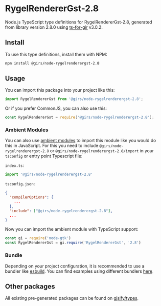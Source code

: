 
# RygelRendererGst-2.8

Node.js TypeScript type definitions for RygelRendererGst-2.8, generated from library version 2.8.0 using [ts-for-gir](https://github.com/gjsify/ts-for-gir) v3.0.2.


## Install

To use this type definitions, install them with NPM:
```bash
npm install @girs/node-rygelrenderergst-2.8
```

## Usage

You can import this package into your project like this:
```ts
import RygelRendererGst from '@girs/node-rygelrenderergst-2.8';
```

Or if you prefer CommonJS, you can also use this:
```ts
const RygelRendererGst = require('@girs/node-rygelrenderergst-2.8');
```

### Ambient Modules

You can also use [ambient modules](https://github.com/gjsify/ts-for-gir/tree/main/packages/cli#ambient-modules) to import this module like you would do this in JavaScript.
For this you need to include `@girs/node-rygelrenderergst-2.8` or `@girs/node-rygelrenderergst-2.8/import` in your `tsconfig` or entry point Typescript file:

`index.ts`:
```ts
import '@girs/node-rygelrenderergst-2.8'
```

`tsconfig.json`:
```json
{
  "compilerOptions": {
    ...
  },
  "include": ["@girs/node-rygelrenderergst-2.8"],
  ...
}
```

Now you can import the ambient module with TypeScript support: 

```ts
const gi = require('node-gtk')
const RygelRendererGst = gi.require('RygelRendererGst', '2.8')
```


### Bundle

Depending on your project configuration, it is recommended to use a bundler like [esbuild](https://esbuild.github.io/). You can find examples using different bundlers [here](https://github.com/gjsify/ts-for-gir/tree/main/examples).

## Other packages

All existing pre-generated packages can be found on [gjsify/types](https://github.com/gjsify/types).

